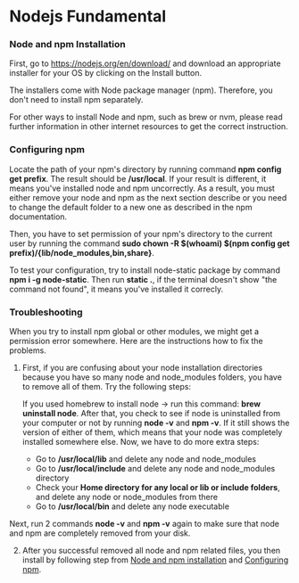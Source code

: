 # Nodejs Fundamental 
 
### Node and npm Installation 

First, go to https://nodejs.org/en/download/ and download an appropriate installer for your OS by clicking on the Install button.

The installers come with Node package manager (npm). Therefore, you don't need to install npm separately. 

For other ways to install Node and npm, such as brew or nvm, please read further information in other internet resources to get the correct instruction.

### Configuring npm

Locate the path of your npm's directory by running command **npm config get prefix**. The result should be **/usr/local**. If your result is different, it means you've installed node and npm uncorrectly. As a result, you must either remove your node and npm as the next section describe or you need to change the default folder to a new one as described in the npm documentation.

Then, you have to set permission of your npm's directory to the current user by running the command **sudo chown -R $(whoami) $(npm config get prefix)/{lib/node_modules,bin,share}**.

To test your configuration, try to install node-static package by command **npm i -g node-static**. Then run **static .**, if the terminal doesn't show "the command not found", it means you've installed it correcly.

### Troubleshooting 

When you try to install npm global or other modules, we might get a permission error somewhere. Here are the instructions how to fix the problems.

1. First, if you are confusing about your node installation directories because you have so many node and node_modules folders, you have to remove all of them. Try the following steps: 

   If you used homebrew to install node -> run this command: **brew uninstall node**. After that, you check to see if node is uninstalled from your computer or not by running **node -v** and **npm -v**. If it still shows the version of either of them, which means that your node was completely installed somewhere else. Now, we have to do more extra steps:
  
   * Go to **/usr/local/lib** and delete any node and node_modules
   * Go to **/usr/local/include** and delete any node and node_modules directory
   * Check your **Home directory for any local or lib or include folders**, and delete any node or node_modules from there
   * Go to **/usr/local/bin** and delete any node executable
   
  Next, run 2 commands **node -v** and **npm -v** again to make sure that node and npm are completely removed from your disk.
  
2. After you successful removed all node and npm related files, you then install by following step from [Node and npm installation](#Node-and-npm-Installation) and [Configuring npm](###Configuring-npm).
